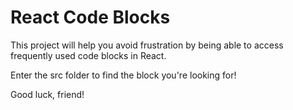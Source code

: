 # React Code Blocks

This project will help you avoid frustration by being able to access frequently used code blocks in React.

Enter the src folder to find the block you're looking for!

Good luck, friend!
